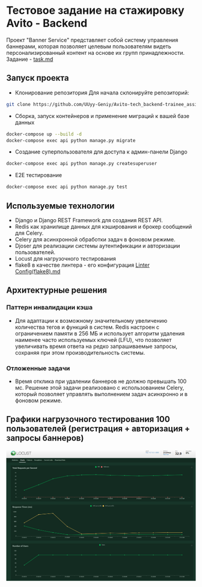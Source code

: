 # Тестовое задание на стажировку Avito - Backend
Проект "Banner Service" представляет собой систему управления баннерами, которая позволяет целевым пользователям видеть персонализированный контент на основе их групп принадлежности. Задание - [task.md](task.md)
## Запуск проекта
- Клонирование репозитория
Для начала склонируйте репозиторий:
```sh
git clone https://github.com/UUyy-Geniy/Avito-tech_backend-trainee_assignment-2024_.git
```
- Сборка, запуск контейнеров и применение миграций к вашей базе данных
```sh
docker-compose up --build -d
docker-compose exec api python manage.py migrate
```
- Создание суперпользователя для доступа к админ-панели Django
```sh
docker-compose exec api python manage.py createsuperuser
```
- E2E тестирование
```sh
docker-compose exec api python manage.py test
```
## Используемые технологии
- Django и Django REST Framework для создания REST API.
- Redis как хранилище данных для кэширования и брокер сообщений для Celery.
- Celery для асинхронной обработки задач в фоновом режиме.
- Djoser для реализации системы аутентификации и авторизации пользователей.
- Locust для нагрузочного тестирования
- flake8 в качестве линтера - его конфигурация [Linter Config(flake8).md](Linter%20Config%28flake8%29.md)
## Архитектурные решения
### Паттерн инвалидации кэша
- Для адаптации к возможному значительному увеличению количества тегов и функций в систем. Redis настроен с ограничением памяти в 256 МБ и использует алгоритм удаления наименее часто используемых ключей (LFU), что позволяет увеличивать время ответа на редко запрашиваемые запросы, сохраняя при этом производительность системы.
### Отложенные задачи
- Время отклика при удалении баннеров не должно превышать 100 мс. Решение этой задачи реализовано с использованием Celery, который позволяет управлять выполнением задач асинхронно и в фоновом режиме.

## Графики нагрузочного тестирования 100 пользователей (регистрация + авторизация + запросы баннеров)
![img.png](img.png)